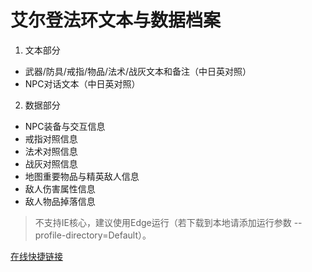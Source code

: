 # 艾尔登法环文本与数据档案

1. 文本部分
* 武器/防具/戒指/物品/法术/战灰文本和备注（中日英对照）
* NPC对话文本（中日英对照）

2. 数据部分
* NPC装备与交互信息
* 戒指对照信息
* 法术对照信息
* 战灰对照信息
* 地图重要物品与精英敌人信息
* 敌人伤害属性信息
* 敌人物品掉落信息

>不支持IE核心，建议使用Edge运行（若下载到本地请添加运行参数 --profile-directory=Default）。

[在线快捷链接](https://fengmowei.github.io/Elden-Ring-Document/)
